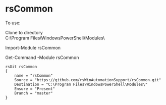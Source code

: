 rsCommon
========

To use:

Clone to directory<br>
C:\Program Files\WindowsPowerShell\Modules\

Import-Module rsCommon

Get-Command -Module rsCommon


```PoSh
rsGit rsCommon
{
    name = "rsCommon"
    Source = "https://github.com/rsWinAutomationSupport/rsCommon.git"
    Destination = "C:\Program Files\WindowsPowerShell\Modules\"
    Ensure = "Present"
    Branch = "master"
}
```
